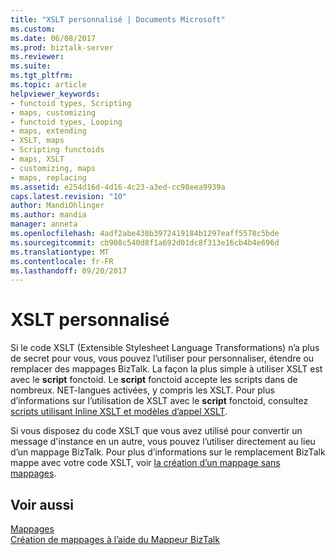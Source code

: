 ```yaml
---
title: "XSLT personnalisé | Documents Microsoft"
ms.custom: 
ms.date: 06/08/2017
ms.prod: biztalk-server
ms.reviewer: 
ms.suite: 
ms.tgt_pltfrm: 
ms.topic: article
helpviewer_keywords:
- functoid types, Scripting
- maps, customizing
- functoid types, Looping
- maps, extending
- XSLT, maps
- Scripting functoids
- maps, XSLT
- customizing, maps
- maps, replacing
ms.assetid: e254d16d-4d16-4c23-a3ed-cc98eea9939a
caps.latest.revision: "10"
author: MandiOhlinger
ms.author: mandia
manager: anneta
ms.openlocfilehash: 4adf2abe438b3972419184b1297eaff5578c5bde
ms.sourcegitcommit: cb908c540d8f1a692d01dc8f313e16cb4b4e696d
ms.translationtype: MT
ms.contentlocale: fr-FR
ms.lasthandoff: 09/20/2017
---
```

# <a name="custom-xslt"></a>XSLT personnalisé
Si le code XSLT (Extensible Stylesheet Language Transformations) n’a plus de secret pour vous, vous pouvez l’utiliser pour personnaliser, étendre ou remplacer des mappages BizTalk. La façon la plus simple à utiliser XSLT est avec le **script** fonctoid. Le **script** fonctoid accepte les scripts dans de nombreux. NET-langues activées, y compris les XSLT. Pour plus d’informations sur l’utilisation de XSLT avec le **script** fonctoid, consultez [scripts utilisant Inline XSLT et modèles d’appel XSLT](../core/scripting-using-inline-xslt-and-xslt-call-templates.md).  
  
 Si vous disposez du code XSLT que vous avez utilisé pour convertir un message d'instance en un autre, vous pouvez l’utiliser directement au lieu d’un mappage BizTalk. Pour plus d’informations sur le remplacement BizTalk mappe avec votre code XSLT, voir [la création d’un mappage sans mappages](../core/how-to-create-a-map-without-maps.md).  
  
## <a name="see-also"></a>Voir aussi  
 [Mappages](../core/maps.md)   
 [Création de mappages à l’aide du Mappeur BizTalk](../core/creating-maps-using-biztalk-mapper.md)